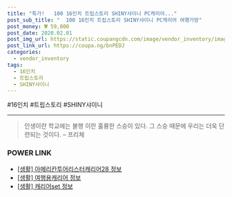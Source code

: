 ```yaml
--- 
title: "특가!   100 16인치 트립스토리 SHINY샤이니 PC캐리어..." 
post_sub_title: "  100 16인치 트립스토리 SHINY샤이니 PC캐리어 여행가방" 
post_money: ₩ 59,000 
post_date: 2020.02.01 
post_img_url: https://static.coupangcdn.com/image/vendor_inventory/images/2018/06/28/13/6/4a3dc334-f38f-439a-8909-48f844bf150c.jpg 
post_link_url: https://coupa.ng/bnPEDJ 
categories: 
  - vendor_inventory 
tags: 
  - 16인치 
  - 트립스토리 
  - SHINY샤이니 
--- 
```

  #16인치 #트립스토리 #SHINY샤이니 
<hr> 

> 인생이란 학교에는 불행 이란 훌륭한 스승이 있다. 그 스승 때문에 우리는 더욱 단련되는 것이다. – 프리체 


### POWER LINK

* <a href="https://blog.naver.com/fasyy4321/221762750351" target="_blank"> [생활] 아메리칸투어리스터캐리어28 정보 </a>
* <a href="https://blog.naver.com/sakai111/221757019679" target="_blank"> [생활] 여행용캐리어 정보 </a>
* <a href="https://blog.naver.com/santokki14/221770798585" target="_blank"> [생활] 캐리어set 정보 </a>
